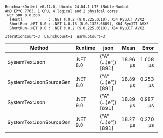 ```

BenchmarkDotNet v0.14.0, Ubuntu 24.04.1 LTS (Noble Numbat)
AMD EPYC 7763, 1 CPU, 4 logical and 2 physical cores
.NET SDK 9.0.200
  [Host]            : .NET 9.0.2 (9.0.225.6610), X64 RyuJIT AVX2
  ShortRun-.NET 8.0 : .NET 8.0.13 (8.0.1325.6609), X64 RyuJIT AVX2
  ShortRun-.NET 9.0 : .NET 9.0.2 (9.0.225.6610), X64 RyuJIT AVX2

IterationCount=3  LaunchCount=1  WarmupCount=3  

```
| Method                  | Runtime  | json                | Mean     | Error    | StdDev   | Min      | Max      | Gen0   | Allocated |
|------------------------ |--------- |-------------------- |---------:|---------:|---------:|---------:|---------:|-------:|----------:|
| SystemTextJson          | .NET 8.0 | {&quot;A&quot;(...)e&quot;}} [891] | 18.96 μs | 1.008 μs | 0.055 μs | 18.89 μs | 18.99 μs | 0.1831 |   3.22 KB |
| SystemTextJsonSourceGen | .NET 8.0 | {&quot;A&quot;(...)e&quot;}} [891] | 18.89 μs | 0.253 μs | 0.014 μs | 18.88 μs | 18.90 μs | 0.1831 |   3.22 KB |
| SystemTextJson          | .NET 9.0 | {&quot;A&quot;(...)e&quot;}} [891] | 18.89 μs | 0.987 μs | 0.054 μs | 18.83 μs | 18.93 μs | 0.1831 |   3.22 KB |
| SystemTextJsonSourceGen | .NET 9.0 | {&quot;A&quot;(...)e&quot;}} [891] | 18.27 μs | 0.270 μs | 0.015 μs | 18.26 μs | 18.29 μs | 0.1831 |   3.22 KB |
